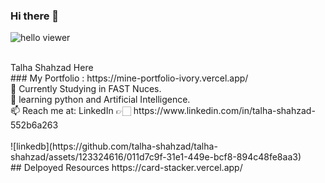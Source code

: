 ### Hi there 👋
![hello viewer](https://github.com/talha-shahzad/talha-shahzad/assets/123324616/bbd1ddc8-f2d6-4680-a29c-c94171b63afe)

<br>
Talha Shahzad Here<br>
### My Portfolio : https://mine-portfolio-ivory.vercel.app/
<br>
🔭 Currently Studying in FAST Nuces.<br>
🌱 learning python and Artificial Intelligence.<br>
📫  Reach me at: LinkedIn 👉🏻 https://www.linkedin.com/in/talha-shahzad-552b6a263<br>
<br>
![linkedb](https://github.com/talha-shahzad/talha-shahzad/assets/123324616/011d7c9f-31e1-449e-bcf8-894c48fe8aa3)
<br>
## Delpoyed Resources
https://card-stacker.vercel.app/
<br>

<!--
**talha-shahzad/talha-shahzad** is a ✨ _special_ ✨ repository because its `README.md` (this file) appears on your GitHub profile.

Here are some ideas to get you started:


- 👯 I’m looking to collaborate on ...
- 🤔 I’m looking for help with ...
- 💬 Ask me about ...
- 😄 Pronouns: ...
- ⚡ Fun fact: ...
-->
